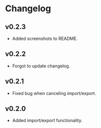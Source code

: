 # Changelog
## v0.2.3
- Added screenshots to README.

## v0.2.2
- Forgot to update changelog.

## v0.2.1
- Fixed bug when canceling import/export.

## v0.2.0
- Added import/export functionality.
